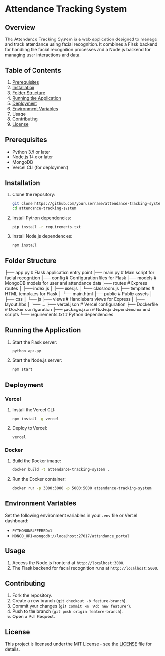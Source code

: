 # Attendance Tracking System

## Overview

The Attendance Tracking System is a web application designed to manage and track attendance using facial recognition. It combines a Flask backend for handling the facial recognition processes and a Node.js backend for managing user interactions and data.

## Table of Contents

1. [Prerequisites](#prerequisites)
2. [Installation](#installation)
3. [Folder Structure](#folder-structure)
4. [Running the Application](#running-the-application)
5. [Deployment](#deployment)
6. [Environment Variables](#environment-variables)
7. [Usage](#usage)
8. [Contributing](#contributing)
9. [License](#license)

## Prerequisites

- Python 3.9 or later
- Node.js 14.x or later
- MongoDB
- Vercel CLI (for deployment)

## Installation

1. Clone the repository:

   ```sh
   git clone https://github.com/yourusername/attendance-tracking-system.git
   cd attendance-tracking-system
   ```

2. Install Python dependencies:

   ```sh
   pip install -r requirements.txt
   ```

3. Install Node.js dependencies:
   ```sh
   npm install
   ```

## Folder Structure

├── app.py # Flask application entry point
├── main.py # Main script for facial recognition
├── config # Configuration files for Flask
├── models # MongoDB models for user and attendance data
├── routes # Express routes
│ ├── index.js
│ ├── user.js
│ └── classroom.js
├── templates # HTML templates for Flask
│ └── main.html
├── public # Public assets
│ ├── css
│ └── js
├── views # Handlebars views for Express
│ ├── layout.hbs
│ └── ...
├── vercel.json # Vercel configuration
├── Dockerfile # Docker configuration
├── package.json # Node.js dependencies and scripts
└── requirements.txt # Python dependencies

## Running the Application

1. Start the Flask server:

   ```sh
   python app.py
   ```

2. Start the Node.js server:
   ```sh
   npm start
   ```

## Deployment

### Vercel

1. Install the Vercel CLI:

   ```sh
   npm install -g vercel
   ```

2. Deploy to Vercel:
   ```sh
   vercel
   ```

### Docker

1. Build the Docker image:

   ```sh
   docker build -t attendance-tracking-system .
   ```

2. Run the Docker container:
   ```sh
   docker run -p 3000:3000 -p 5000:5000 attendance-tracking-system
   ```

## Environment Variables

Set the following environment variables in your `.env` file or Vercel dashboard:

- `PYTHONUNBUFFERED=1`
- `MONGO_URI=mongodb://localhost:27017/attendance_portal`

## Usage

1. Access the Node.js frontend at `http://localhost:3000`.
2. The Flask backend for facial recognition runs at `http://localhost:5000`.

## Contributing

1. Fork the repository.
2. Create a new branch (`git checkout -b feature-branch`).
3. Commit your changes (`git commit -m 'Add new feature'`).
4. Push to the branch (`git push origin feature-branch`).
5. Open a Pull Request.

## License

This project is licensed under the MIT License - see the [LICENSE](LICENSE) file for details.
